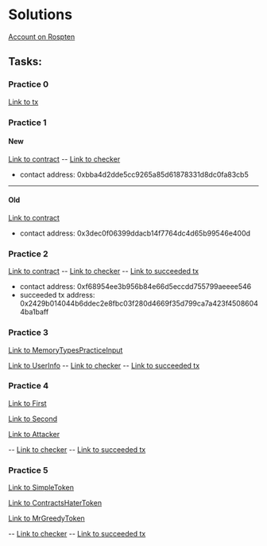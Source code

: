 # Solutions 

[Account on Rospten](https://ropsten.etherscan.io/address/0xfc5d7b2f4b89ea430468efdd7df0c11e3d1fd6cd)


## Tasks:
### Practice 0
[Link to tx](https://ropsten.etherscan.io/tx/0xd1279af1b6caaee27d70515c56dbe1760c883859e3b6bab5379fa3f563eb247c)

### Practice 1
#### New
[Link to contract](https://ropsten.etherscan.io/address/0xbba4d2dde5cc9265a85d61878331d8dc0fa83cb5)
-- [Link to checker](https://ropsten.etherscan.io/address/0x5a937ace80d061cbdaab8e380615fb50a51f7fad#readContract)
  * contact address: 0xbba4d2dde5cc9265a85d61878331d8dc0fa83cb5

---
#### Old
[Link to contract](https://ropsten.etherscan.io/address/0x3dec0f06399ddacb14f7764dc4d65b99546e400d)
  * contact address: 0x3dec0f06399ddacb14f7764dc4d65b99546e400d  
 

### Practice 2
[Link to contract](https://ropsten.etherscan.io/address/0xf68954ee3b956b84e66d5eccdd755799aeeee546)
-- [Link to checker](https://ropsten.etherscan.io/address/0x19af3d6b05537765f98c65912fc98aaf2f722b2d)
-- [Link to succeeded tx](https://ropsten.etherscan.io/tx/0x2429b014044b6ddec2e8fbc03f280d4669f35d799ca7a423f45086044ba1baff)
  * contact address: 0xf68954ee3b956b84e66d5eccdd755799aeeee546
  * succeeded tx address: 0x2429b014044b6ddec2e8fbc03f280d4669f35d799ca7a423f45086044ba1baff


### Practice 3
[Link to MemoryTypesPracticeInput](https://ropsten.etherscan.io/address/0x7456678314c4c33b5dec4dacb8f73ffcafe87df9#code)

[Link to UserInfo](https://ropsten.etherscan.io/address/0xa25945fdf36a90f0dc404dbcfb1ab10d73af2052)
-- [Link to checker](https://ropsten.etherscan.io/address/0xf2309ae97c9fba17227812633d462dcf1c411e57)
-- [Link to succeeded tx](https://ropsten.etherscan.io/tx/0x1cc2433ca6e44ccd4f43bc802ec44da793c6485b6a26c1f0b292ed8a36e7e644)

### Practice 4 
[Link to First](https://ropsten.etherscan.io/address/0x42d9a432bacc7f913a05f495fb839ea117578c17#code)

[Link to Second](https://ropsten.etherscan.io/address/0x53f0c0b0035f3c9d7b2b71a892ad6034ea058e94#code)

[Link to Attacker](https://ropsten.etherscan.io/address/0xb5a5dd0b18f81371624b27b81be6d1bfa4ff207e#code)

-- [Link to checker](https://ropsten.etherscan.io/address/0xffe6f850686f48b910e51c45da4a4e61453a79a5)
-- [Link to succeeded tx](https://ropsten.etherscan.io/tx/0x800a6e7252897720c3d0089196109a0c2fb0ed21dc233725c336dbb3c64ef6b6)


### Practice 5
[Link to SimpleToken](https://ropsten.etherscan.io/address/0x72a04d3b95ab26350a7ca229702be31cee320a68)

[Link to ContractsHaterToken](https://ropsten.etherscan.io/address/0x56115247592c93584a30b75f7dd4c4a14b1aad25)

[Link to MrGreedyToken](https://ropsten.etherscan.io/address/0xff65ffe7c3b4e316b09f14bbf8e0fbd17ef253f4)

-- [Link to checker](https://ropsten.etherscan.io/address/0x1692c54524d8b674c80fCEf5197071235DB59708)
-- [Link to succeeded tx](https://ropsten.etherscan.io/tx/0x7b332e4192600adcb0d237be6f7b2054d3f2cddf8f15a79b6a8fc8aeb5ef327c)
